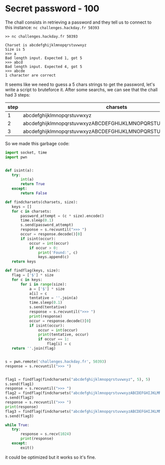 # Secret password - 100

The chall consists in retrieving a password and they tell us to connect to this instance: `nc challenges.hackday.fr 50393`

```
>> nc challenges.hackday.fr 50393

Charset is abcdefghijklmnopqrstuvwxyz
Size is 5
>>> a
Bad length input. Expected 1, got 5
>>> abcd
Bad length input. Expected 4, got 5
>>> abcde
1 character are correct 
```
It seems like we need to guess a 5 chars strings to get the password, let's write a script to bruteforce it.
After some searchs, we can see that the chall had 3 steps:

|step | charsets | size
|---|---|---|
| 1 | abcdefghijklmnopqrstuvwxyz | 5 |
| 2 | abcdefghijklmnopqrstuvwxyzABCDEFGHIJKLMNOPQRSTUVWXYZ | 15 |
| 3 | abcdefghijklmnopqrstuvwxyzABCDEFGHIJKLMNOPQRSTUVWXYZ0123456789 | 35 |


So we made this garbage code: 
 ```py
import socket, time
import pwn


def isint(a):
    try:
        int(a)
        return True
    except:
        return False

def findcharsets(charsets, size):
    keys = []
    for c in charsets:
        password_attempt = (c * size).encode()
        time.sleep(0.1)
        s.send(password_attempt)
        response = s.recvuntil(">>> ")
        occur = response.decode()[0]
        if isint(occur):
            occur = int(occur)
            if occur > 0:
                print('Found:', c)
                keys.append(c)
    return keys

def findflag(keys, size):
    flag = ['$'] * size
    for c in keys:
        for i in range(size):
            a = ['$'] * size
            a[i] = c
            tentative = ''.join(a)
            time.sleep(0.1)
            s.send(tentative)
            response = s.recvuntil(">>> ")
            print(response)
            occur = response.decode()[0]
            if isint(occur):
                occur = int(occur)
                print(tentative, occur)
                if occur == 1:
                    flag[i] = c
    return ''.join(flag)


s = pwn.remote('challenges.hackday.fr', 50393)
response = s.recvuntil(">>> ")


flag1 = findflag(findcharsets("abcdefghijklmnopqrstuvwxyz", 5), 5)
s.send(flag1)
response = s.recvuntil(">>> ")
flag2 = findflag(findcharsets("abcdefghijklmnopqrstuvwxyzABCDEFGHIJKLMNOPQRSTUVWXYZ", 15), 15)
s.send(flag2)
response = s.recvuntil(">>> ")
print(response)
flag3 = findflag(findcharsets("abcdefghijklmnopqrstuvwxyzABCDEFGHIJKLMNOPQRSTUVWXYZ0123456789", 35), 35)
s.send(flag3)

while True:
    try:
        response = s.recv(1024)
        print(response)
    except:
        exit()
```

it could be optimized but it works so it's fine.

